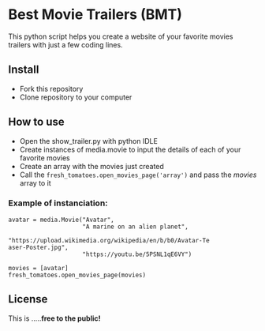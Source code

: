 # Best Movie Trailers (BMT)
This python script helps you create a website of your favorite movies trailers with just a few coding lines.

## Install

  - Fork this repository
  - Clone repository to your computer
 
## How to use
 - Open the show_trailer.py with python IDLE
 - Create instances of media.movie to input the details of each of your favorite movies
 - Create an array with the movies just created
 - Call the `fresh_tomatoes.open_movies_page('array')` and pass the  _movies_  array to it
 
### Example of instanciation:
```
avatar = media.Movie("Avatar",
                     "A marine on an alien planet",
                     "https://upload.wikimedia.org/wikipedia/en/b/b0/Avatar-Te                                  aser-Poster.jpg",
                     "https://youtu.be/5PSNL1qE6VY")

movies = [avatar]
fresh_tomatoes.open_movies_page(movies)
```
## License

This is .....**free to the public!**